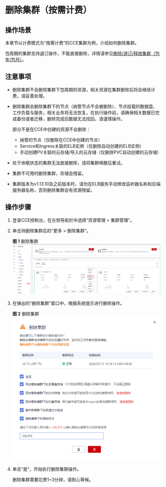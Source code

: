 # 删除集群（按需计费）<a name="cce_01_0212"></a>

## 操作场景<a name="section388994920203"></a>

本章节以计费模式为“按需计费“的CCE集群为例，介绍如何删除集群。

包周期的集群支持退订操作，不能直接删除，详情请参见[删除/退订/释放集群（包年/包月）](删除-退订-释放集群（包年-包月）.md)。

## 注意事项<a name="section14551131145314"></a>

-   删除集群不会删除集群下包周期的资源，相关资源在集群删除后将会继续计费，请妥善处理。
-   删除集群会删除集群下的节点（纳管节点不会被删除）、节点挂载的数据盘、工作负载与服务，相关业务将无法恢复。在执行操作前，请确保相关数据已完成备份或者迁移，删除完成后数据无法找回，请谨慎操作。

    部分不是在CCE中创建的资源不会删除：

    -   纳管的节点（仅删除在CCE中创建的节点）
    -   Service和Ingress关联的ELB实例（仅删除自动创建的ELB实例）
    -   手动创建PV关联的云存储/导入的云存储（仅删除PVC自动创建的云存储）

-   处于休眠状态的集群无法直接删除，请将集群唤醒后重试。
-   集群不可用时删除集群，存储会残留。
-   集群版本为v1.13.10及之前版本时，请勿在ELB服务手动修改监听器名称和后端服务器名称，否则删除集群会有资源残留。

## 操作步骤<a name="section66361189212"></a>

1.  登录CCE控制台，在左侧导航栏中选择“资源管理 \> 集群管理”。
2.  单击待删除集群后的“更多 \> 删除集群“。

    **图 1**  删除集群<a name="fig186311824124115"></a>  
    ![](figures/删除集群-26.png "删除集群-26")

3.  在弹出的“删除集群“窗口中，根据系统提示进行删除操作。

    **图 2**  删除集群<a name="fig3823119131311"></a>  
    ![](figures/删除集群-27.png "删除集群-27")

4.  单击“是“，开始执行删除集群操作。

    删除集群需要花费1\~3分钟，请耐心等候。


